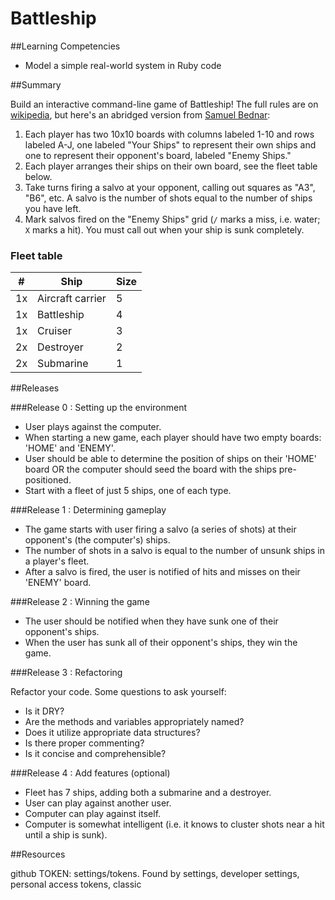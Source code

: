 # Battleship

##Learning Competencies

* Model a simple real-world system in Ruby code

##Summary

 Build an interactive command-line game of Battleship! The full rules are on [wikipedia](http://en.wikipedia.org/wiki/Battleship_\(game\)), but here's an abridged version from [Samuel Bednar](http://en.wikipedia.org/wiki/File:Battleships_Paper_Game.svg):

1. Each player has two 10x10 boards with columns labeled 1-10 and rows labeled A-J, one labeled "Your Ships" to represent their own ships and one to represent their opponent's board, labeled "Enemy Ships."
2. Each player arranges their ships on their own board, see the fleet table below.
3. Take turns firing a salvo at your opponent, calling out squares as "A3", "B6", etc. A salvo is the number of shots equal to the number of ships you have left.
4. Mark salvos fired on the "Enemy Ships" grid (`/` marks a miss, i.e. water; `X` marks a hit). You must call out when your ship is sunk completely.

### Fleet table

| #  | Ship             | Size |
| -- | ---------------- | ---- |
| 1x | Aircraft carrier | 5    |
| 1x | Battleship       | 4    |
| 1x | Cruiser          | 3    |
| 2x | Destroyer        | 2    |
| 2x | Submarine        | 1    |

##Releases

###Release 0 : Setting up the environment

- User plays against the computer.
- When starting a new game, each player should have two empty boards: 'HOME' and 'ENEMY'.
- User should be able to determine the position of ships on their 'HOME' board OR the computer should seed the board with the ships pre-positioned.
- Start with a fleet of just 5 ships, one of each type.

###Release 1 :  Determining gameplay

- The game starts with user firing a salvo (a series of shots) at their opponent's (the computer's) ships.
- The number of shots in a salvo is equal to the number of unsunk ships in a player's fleet.
- After a salvo is fired, the user is notified of hits and misses on their 'ENEMY' board.

###Release 2 :  Winning the game

- The user should be notified when they have sunk one of their opponent's ships.
- When the user has sunk all of their opponent's ships, they win the game.

###Release 3 :  Refactoring

Refactor your code. Some questions to ask yourself:

- Is it DRY?
- Are the methods and variables appropriately named?
- Does it utilize appropriate data structures?
- Is there proper commenting?
- Is it concise and comprehensible?

###Release 4 : Add features (optional)

- Fleet has 7 ships, adding both a submarine and a destroyer.
- User can play against another user.
- Computer can play against itself.
- Computer is somewhat intelligent (i.e. it knows to cluster shots near a hit until a ship is sunk).

<!-- ##Optimize Your Learning -->

##Resources


github TOKEN: settings/tokens. Found by settings, developer settings, personal access tokens, classic